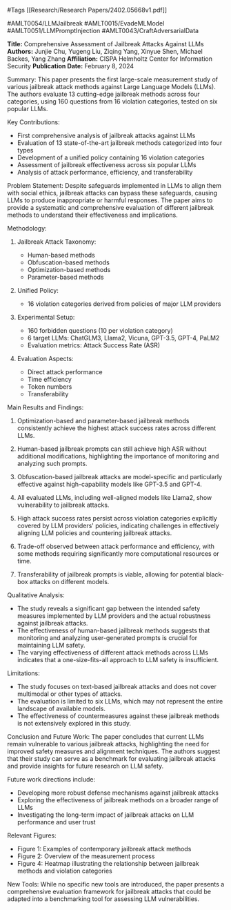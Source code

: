 #Tags
[[Research/Research Papers/2402.05668v1.pdf]]

#AMLT0054/LLMJailbreak
#AMLT0015/EvadeMLModel
#AMLT0051/LLMPromptInjection
#AMLT0043/CraftAdversarialData

**Title:** Comprehensive Assessment of Jailbreak Attacks Against LLMs
**Authors:** Junjie Chu, Yugeng Liu, Ziqing Yang, Xinyue Shen, Michael Backes, Yang Zhang
**Affiliation:** CISPA Helmholtz Center for Information Security
**Publication Date:** February 8, 2024

Summary:
This paper presents the first large-scale measurement study of various jailbreak attack methods against Large Language Models (LLMs). The authors evaluate 13 cutting-edge jailbreak methods across four categories, using 160 questions from 16 violation categories, tested on six popular LLMs.

Key Contributions:
- First comprehensive analysis of jailbreak attacks against LLMs
- Evaluation of 13 state-of-the-art jailbreak methods categorized into four types
- Development of a unified policy containing 16 violation categories
- Assessment of jailbreak effectiveness across six popular LLMs
- Analysis of attack performance, efficiency, and transferability

Problem Statement:
Despite safeguards implemented in LLMs to align them with social ethics, jailbreak attacks can bypass these safeguards, causing LLMs to produce inappropriate or harmful responses. The paper aims to provide a systematic and comprehensive evaluation of different jailbreak methods to understand their effectiveness and implications.

Methodology:
1. Jailbreak Attack Taxonomy:
   - Human-based methods
   - Obfuscation-based methods
   - Optimization-based methods
   - Parameter-based methods

2. Unified Policy:
   - 16 violation categories derived from policies of major LLM providers

3. Experimental Setup:
   - 160 forbidden questions (10 per violation category)
   - 6 target LLMs: ChatGLM3, Llama2, Vicuna, GPT-3.5, GPT-4, PaLM2
   - Evaluation metrics: Attack Success Rate (ASR)

4. Evaluation Aspects:
   - Direct attack performance
   - Time efficiency
   - Token numbers
   - Transferability

Main Results and Findings:
1. Optimization-based and parameter-based jailbreak methods consistently achieve the highest attack success rates across different LLMs.

2. Human-based jailbreak prompts can still achieve high ASR without additional modifications, highlighting the importance of monitoring and analyzing such prompts.

3. Obfuscation-based jailbreak attacks are model-specific and particularly effective against high-capability models like GPT-3.5 and GPT-4.

4. All evaluated LLMs, including well-aligned models like Llama2, show vulnerability to jailbreak attacks.

5. High attack success rates persist across violation categories explicitly covered by LLM providers' policies, indicating challenges in effectively aligning LLM policies and countering jailbreak attacks.

6. Trade-off observed between attack performance and efficiency, with some methods requiring significantly more computational resources or time.

7. Transferability of jailbreak prompts is viable, allowing for potential black-box attacks on different models.

Qualitative Analysis:
- The study reveals a significant gap between the intended safety measures implemented by LLM providers and the actual robustness against jailbreak attacks.
- The effectiveness of human-based jailbreak methods suggests that monitoring and analyzing user-generated prompts is crucial for maintaining LLM safety.
- The varying effectiveness of different attack methods across LLMs indicates that a one-size-fits-all approach to LLM safety is insufficient.

Limitations:
- The study focuses on text-based jailbreak attacks and does not cover multimodal or other types of attacks.
- The evaluation is limited to six LLMs, which may not represent the entire landscape of available models.
- The effectiveness of countermeasures against these jailbreak methods is not extensively explored in this study.

Conclusion and Future Work:
The paper concludes that current LLMs remain vulnerable to various jailbreak attacks, highlighting the need for improved safety measures and alignment techniques. The authors suggest that their study can serve as a benchmark for evaluating jailbreak attacks and provide insights for future research on LLM safety.

Future work directions include:
- Developing more robust defense mechanisms against jailbreak attacks
- Exploring the effectiveness of jailbreak methods on a broader range of LLMs
- Investigating the long-term impact of jailbreak attacks on LLM performance and user trust

Relevant Figures:
- Figure 1: Examples of contemporary jailbreak attack methods
- Figure 2: Overview of the measurement process
- Figure 4: Heatmap illustrating the relationship between jailbreak methods and violation categories

New Tools:
While no specific new tools are introduced, the paper presents a comprehensive evaluation framework for jailbreak attacks that could be adapted into a benchmarking tool for assessing LLM vulnerabilities.